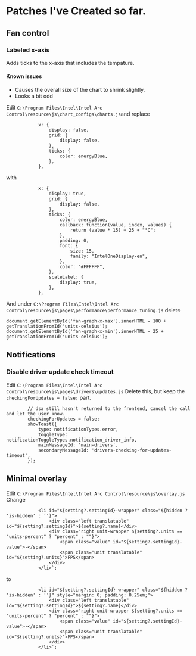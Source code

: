 # Patches I've Created so far.

## Fan control

### Labeled x-axis
Adds ticks to the x-axis that includes the tempature.
#### Known issues 
 - Causes the overall size of the chart to shrink slightly.
 - Looks a bit odd

Edit `C:\Program Files\Intel\Intel Arc Control\resource\js\chart_configs\charts.js`and replace
```JS
            x: {
                display: false,
                grid: {
                    display: false,
                },
                ticks: {
                    color: energyBlue,
                },
            },
```
with
```JS
            x: {
                display: true,
                grid: {
                    display: false,
                },
                ticks: {
                    color: energyBlue,
                    callback: function(value, index, values) {
                        return (value * 15) + 25 + "°C";
                    },
                    padding: 0, 
                    font: {
                        size: 15,
                        family: "IntelOneDisplay-en",
                    },
                    color: "#FFFFFF",
                },
                scaleLabel: {
                    display: true,
                },
            },
```
And under `C:\Program Files\Intel\Intel Arc Control\resource\js\pages\performance\performance_tuning.js` delete
```JS
document.getElementById('fan-graph-x-max').innerHTML = 100 + getTranslationFromId('units-celsius');
document.getElementById('fan-graph-x-min').innerHTML = 25 + getTranslationFromId('units-celsius');
```
## Notifications

### Disable driver update check timeout
Edit `C:\Program Files\Intel\Intel Arc Control\resource\js\pages\drivers\updates.js`
Delete this, but keep the `checkingForUpdates = false;` part.
```JS
        // dsa still hasn't returned to the frontend, cancel the call and let the user know.
        checkingForUpdates = false;
        showToast({
            type: notificationTypes.error,
            toggleType: notificationToggleTypes.notification_driver_info,
            mainMessageId: 'main-drivers',
            secondaryMessageId: 'drivers-checking-for-updates-timeout',
        });
```

## Minimal overlay
Edit `C:\Program Files\Intel\Intel Arc Control\resource\js\overlay.js`
Change
```JS
            <li id="${setting?.settingId}-wrapper" class="${hidden ? 'is-hidden' : ''}">
                <div class="left translatable" id="${setting?.settingId}">${setting?.name}</div>
                <div class="right unit-wrapper ${setting?.units == "units-percent" ? "percent" : ""}">
                    <span class="value" id="${setting?.settingId}-value">-</span>
                    <span class="unit translatable" id="${setting?.units}">FPS</span>
                </div>
            </li>`;
```
to
```JS
            <li id="${setting?.settingId}-wrapper" class="${hidden ? 'is-hidden' : ''}" style="margin: 0; padding: 0.25em;">
                <div class="left translatable" id="${setting?.settingId}">${setting?.name}</div>
                <div class="right unit-wrapper ${setting?.units == "units-percent" ? "percent" : ""}">
                    <span class="value" id="${setting?.settingId}-value">-</span>
                    <span class="unit translatable" id="${setting?.units}">FPS</span>
                </div>
            </li>`;
```
